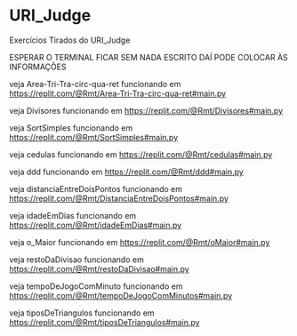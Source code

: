 # URI_Judge
Exercícios Tirados do URI_Judge

ESPERAR O TERMINAL FICAR SEM NADA ESCRITO DAÍ PODE COLOCAR ÀS INFORMAÇÕES 


veja Area-Tri-Tra-circ-qua-ret funcionando em https://replit.com/@Rmt/Area-Tri-Tra-circ-qua-ret#main.py

veja Divisores funcionando em https://replit.com/@Rmt/Divisores#main.py

veja SortSimples funcionando em 
https://replit.com/@Rmt/SortSimples#main.py

veja cedulas funcionando em 
https://replit.com/@Rmt/cedulas#main.py

veja ddd funcionando em 
https://replit.com/@Rmt/ddd#main.py

veja distanciaEntreDoisPontos funcionando em
https://replit.com/@Rmt/DistanciaEntreDoisPontos#main.py

veja idadeEmDias funcionando em
https://replit.com/@Rmt/idadeEmDias#main.py

veja o_Maior funcionando em
https://replit.com/@Rmt/oMaior#main.py

veja restoDaDivisao funcionando em
https://replit.com/@Rmt/restoDaDivisao#main.py

veja tempoDeJogoComMinuto funcionando em
https://replit.com/@Rmt/tempoDeJogoComMinutos#main.py

veja tiposDeTriangulos funcionando em
https://replit.com/@Rmt/tiposDeTriangulos#main.py
